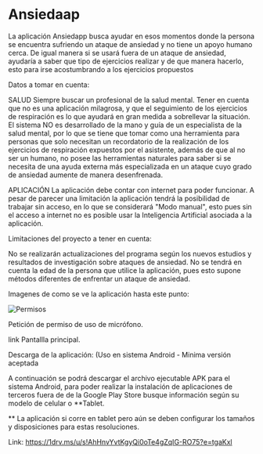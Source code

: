 # Ansiedaap


La aplicación Ansiedapp busca ayudar en esos momentos donde la persona se encuentra sufriendo un ataque de ansiedad y no tiene un apoyo humano cerca.
De igual manera si se usará fuera de un ataque de ansiedad, ayudaría a saber que tipo de ejercicios realizar y de que manera hacerlo, esto para irse acostumbrando a los ejercicios propuestos

Datos a tomar en cuenta:

SALUD
  Siempre buscar un profesional de la salud mental.
  Tener en cuenta que no es una aplicación milagrosa, y que el seguimiento de los ejercicios de respiración es lo que ayudará en gran medida a sobrellevar la situación.
  El sistema NO es desarrollado de la mano y guía de un especialista de la salud mental, por lo que se tiene que tomar como una herramienta para personas que solo           necesitan un recordatorio de la realización de los ejercicios de respiración expuestos por el asistente, además de que al no ser un humano, no posee las herramientas     naturales para saber si se necesita de una ayuda externa más especializada en un ataque cuyo grado de ansiedad aumente de manera desenfrenada.

APLICACIÓN
  La aplicación debe contar con internet para poder funcionar.
   A pesar de parecer una limitación la aplicación tendrá la posibilidad de trabajar sin acceso, en lo que se considerará "Modo manual", esto pues sin el acceso a internet no es posible usar la Inteligencia Artificial asociada a la aplicación.

Limitaciones del proyecto a tener en cuenta:

  No se realizarán actualizaciones del programa según los nuevos estudios y resultados de investigación sobre ataques de ansiedad.
  No se tendrá en cuenta la edad de la persona que utilice la aplicación, pues esto supone métodos diferentes de enfrentar un ataque de ansiedad.

Imagenes de como se ve la aplicación hasta este punto:

![Permisos](https://user-images.githubusercontent.com/35411905/125014297-ab2c7d80-e02a-11eb-9aec-cc8bbc223665.jpeg)

Petición de permiso de uso de micrófono.

link
Pantallla principal.


Descarga de la aplicación: (Uso en sistema Android - Minima versión aceptada 

A continuación se podrá descargar el archivo ejecutable APK para el sistema Android, para poder realizar la instalación de aplicaciones de terceros fuera de de la Google Play Store busque información según su modelo de celular o **Tablet.

** La aplicación si corre en tablet pero aún se deben configurar los tamaños y disposiciones para estas resoluciones.

Link: https://1drv.ms/u/s!AhHnvYvtKgyQi0oTe4gZqIG-RO75?e=tgaKxl




